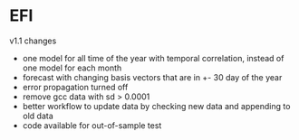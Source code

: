 # EFI

v1.1 changes
* one model for all time of the year with temporal correlation, instead of one model for each month
* forecast with changing basis vectors that are in +- 30 day of the year
* error propagation turned off
* remove gcc data with sd > 0.0001
* better workflow to update data by checking new data and appending to old data
* code available for out-of-sample test

